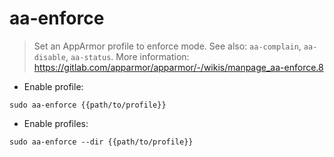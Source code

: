 # aa-enforce

> Set an AppArmor profile to enforce mode.
> See also: `aa-complain`, `aa-disable`, `aa-status`.
> More information: <https://gitlab.com/apparmor/apparmor/-/wikis/manpage_aa-enforce.8>

- Enable profile:

`sudo aa-enforce {{path/to/profile}}`

- Enable profiles:

`sudo aa-enforce --dir {{path/to/profile}}`
